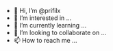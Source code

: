 - 👋 Hi, I’m @prifilx
- 👀 I’m interested in ...
- 🌱 I’m currently learning ...
- 💞️ I’m looking to collaborate on ...
- 📫 How to reach me ...

<!---
prifilx/prifilx is a ✨ special ✨ repository because its `README.md` (this file) appears on your GitHub profile.
You can click the Preview link to take a look at your changes.
--->
